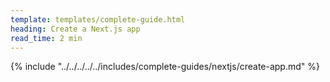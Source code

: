 ```yaml
---
template: templates/complete-guide.html
heading: Create a Next.js app
read_time: 2 min
---
```


{% include "../../../../../includes/complete-guides/nextjs/create-app.md" %}
